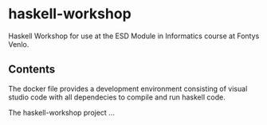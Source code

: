 # haskell-workshop
Haskell Workshop for use at the ESD Module in Informatics course at Fontys Venlo.

## Contents
The docker file provides a development environment consisting of visual studio code with all dependecies to compile and run haskell code.

The haskell-workshop project ...
